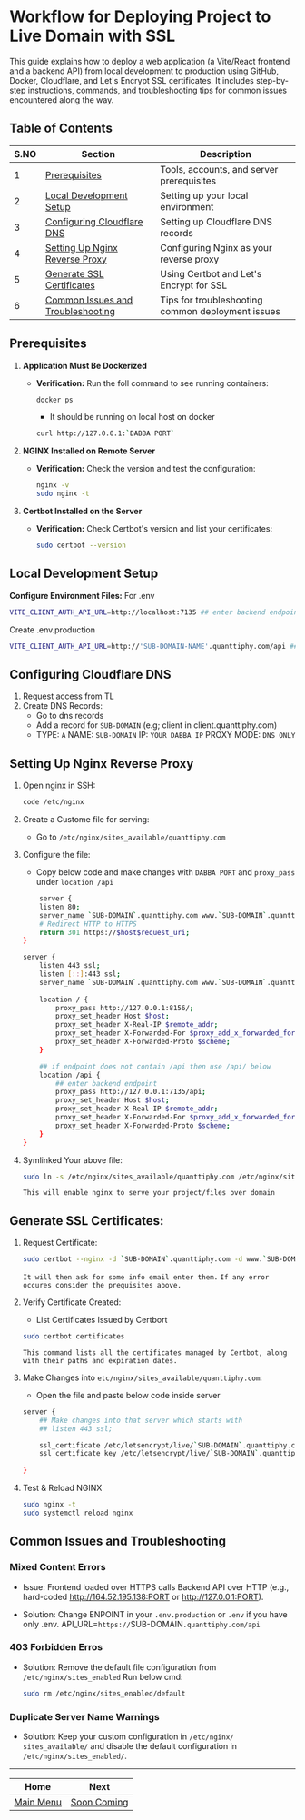 ﻿# Workflow for Deploying Project to Live Domain with SSL

This guide explains how to deploy a web application (a Vite/React frontend and a backend API) from local development to production using GitHub, Docker, Cloudflare, and Let's Encrypt SSL certificates. It includes step-by-step instructions, commands, and troubleshooting tips for common issues encountered along the way.


## Table of Contents

| S.NO | Section                                                                  | Description                                                       |
|------|--------------------------------------------------------------------------|-------------------------------------------------------------------|
| 1    | [Prerequisites](#prerequisites)                                          | Tools, accounts, and server prerequisites                         |
| 2    | [Local Development Setup](#local-development-setup)                      | Setting up your local environment                                 |
| 3    | [Configuring Cloudflare DNS](#configuring-cloudflare-dns)                  | Setting up Cloudflare DNS records                                 |
| 4    | [Setting Up Nginx Reverse Proxy](#setting-up-nginx-reverse-proxy) | Configuring Nginx as your reverse proxy                           |
| 5    | [Generate SSL Certificates](#generate-ssl-certificates) | Using Certbot and Let's Encrypt for SSL                           |
| 6    | [Common Issues and Troubleshooting](#common-issues-and-troubleshooting)    | Tips for troubleshooting common deployment issues                 |


## Prerequisites

1. **Application Must Be Dockerized**    
   - **Verification:** Run the foll command to see running containers:
     ```bash
     docker ps
     ```
     - It should be running on local host on docker
     ```bash
     curl http://127.0.0.1:`DABBA PORT`
     ```

2. **NGINX Installed on Remote Server**    
   - **Verification:** Check the version and test the configuration:
     ```bash
     nginx -v
     sudo nginx -t
     ```

3. **Certbot Installed on the Server**  
   - **Verification:** Check Certbot's version and list your certificates:
     ```bash
     sudo certbot --version
     ```


## Local Development Setup

 **Configure Environment Files:**
   For .env 
   ```bash
   VITE_CLIENT_AUTH_API_URL=http://localhost:7135 ## enter backend endpoint (e.g; 124.12.135.128:7135)
   ```

   Create .env.production 
   ```bash
   VITE_CLIENT_AUTH_API_URL=http://'SUB-DOMAIN-NAME'.quanttiphy.com/api ## SUB-DOMAIN your CloudFlare DNS Name (e.g; 'client' in client.quanttiphy.com)
   ```


## Configuring Cloudflare DNS

1. Request access from TL
2. Create DNS Records:
    - Go to dns records 
    - Add a record for `SUB-DOMAIN` (e.g; client in client.quanttiphy.com)
    - TYPE: `A` NAME: `SUB-DOMAIN` IP: `YOUR DABBA IP` PROXY MODE: `DNS ONLY`


## Setting Up Nginx Reverse Proxy

1. Open nginx in SSH:
    ```bash
    code /etc/nginx
    ```
2. Create a Custome file for serving:
     - Go to `/etc/nginx/sites_available/quanttiphy.com`

3. Configure the file: 
   - Copy below code and make changes with `DABBA PORT` and `proxy_pass` under `location /api`
    ```bash
        server {
        listen 80;
        server_name `SUB-DOMAIN`.quanttiphy.com www.`SUB-DOMAIN`.quanttiphy.com;
        # Redirect HTTP to HTTPS
        return 301 https://$host$request_uri;
    }

    server {
        listen 443 ssl;
        listen [::]:443 ssl;
        server_name `SUB-DOMAIN`.quanttiphy.com www.`SUB-DOMAIN`.quanttiphy.com;
        
        location / {
            proxy_pass http://127.0.0.1:8156/;
            proxy_set_header Host $host;
            proxy_set_header X-Real-IP $remote_addr;
            proxy_set_header X-Forwarded-For $proxy_add_x_forwarded_for;
            proxy_set_header X-Forwarded-Proto $scheme;
        }

        ## if endpoint does not contain /api then use /api/ below
        location /api {
            ## enter backend endpoint
            proxy_pass http://127.0.0.1:7135/api; 
            proxy_set_header Host $host;
            proxy_set_header X-Real-IP $remote_addr;
            proxy_set_header X-Forwarded-For $proxy_add_x_forwarded_for;
            proxy_set_header X-Forwarded-Proto $scheme;
        }
    }
    ```

4. Symlinked Your above file:
    ```bash
    sudo ln -s /etc/nginx/sites_available/quanttiphy.com /etc/nginx/sites_enabled/quanttiphy.com
    ```
    
    `This will enable nginx to serve your project/files over domain`



## Generate SSL Certificates:

1. Request Certificate:
    ```bash
    sudo certbot --nginx -d `SUB-DOMAIN`.quanttiphy.com -d www.`SUB-DOMAIN`.quanttiphy.com
    ```
    `It will then ask for some info email enter them.`
    `If any error occures consider the prequisites above.`

2. Verify Certificate Created: 
    - List Certificates Issued by Certbort
    ```bash
    sudo certbot certificates
    ```
    `This command lists all the certificates managed by Certbot, along with their paths and expiration dates.`

3. Make Changes into `etc/nginx/sites_available/quanttiphy.com`:
    - Open the file and paste below code inside server

    ```bash
    server {
        ## Make changes into that server which starts with
        ## listen 443 ssl;

        ssl_certificate /etc/letsencrypt/live/`SUB-DOMAIN`.quanttiphy.com/fullchain.pem;
        ssl_certificate_key /etc/letsencrypt/live/`SUB-DOMAIN`.quanttiphy.com/privkey.pem;
        
    }
    ```

4. Test & Reload NGINX
    ```bash
    sudo nginx -t
    sudo systemctl reload nginx
    ```



## Common Issues and Troubleshooting

### Mixed Content Errors
    
- Issue: Frontend loaded over HTTPS calls Backend API over HTTP (e.g., hard-coded http://164.52.195.138:PORT or http://127.0.0.1:PORT).

- Solution: Change ENPOINT in your `.env.production` or `.env` if you have only .env. API_URL=`https://`SUB-DOMAIN`.quanttiphy.com/api`

### 403 Forbidden Erros

- Solution: Remove the default file configuration from `/etc/nginx/sites_enabled` Run below cmd:
    ```bash
    sudo rm /etc/nginx/sites_enabled/default
    ```

### Duplicate Server Name Warnings

- Solution: Keep your custom configuration in `/etc/nginx/ sites_available/` and disable the default configuration in `/etc/nginx/sites_enabled/`.

---

| Home | Next |
|:-----:|----------|
| [Main Menu](README.md) | [Soon Coming](Docker-To-Domain-SSL.md) | 
